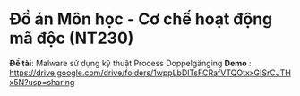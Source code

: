 # Đồ án Môn học - Cơ chế hoạt động mã độc (NT230)
**Đề tài**: Malware sử dụng kỹ thuật Process Doppelgänging
**Demo** : https://drive.google.com/drive/folders/1wppLbDlTsFCRafVTQOtxxGISrCJTHx5N?usp=sharing
